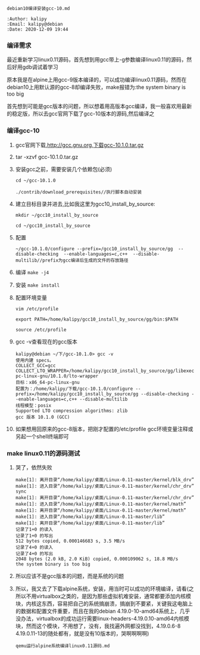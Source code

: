 ```
debian10编译安装gcc-10.md

:Author: kalipy
:Email: kalipy@debian
:Date: 2020-12-09 19:44

```

### 编译需求

最近重新学习linux0.11源码，首先想到用gcc带上-g参数编译linux0.11的源码，然后好用gdb调试着学习

原本我是在alpine上用gcc-9版本编译的，可以成功编译linux0.11源码，然而在debian10上用默认源的gcc-8却编译失败，make报错为:the system binary is too big

首先想到可能是gcc版本的问题，所以想着用高版本gcc编译，我一般喜欢用最新的稳定版，所以去gcc官网下载了gcc-10版本的源码,然后编译之

### 编译gcc-10

1. gcc官网下载,http://gcc.gnu.org,下载gcc-10.1.0.tar.gz

2. tar -xzvf gcc-10.1.0.tar.gz

3. 安装gcc之前，需要安装几个依赖包(必须)
    ```
    cd ~/gcc-10.1.0

    ./contrib/download_prerequisites//执行脚本自动安装
    ```
4. 建立目标目录并进去,比如我这里为gcc10_install_by_source:
    ```
    mkdir ~/gcc10_install_by_source

    cd ~/gcc10_install_by_source
    ```
5. 配置
    ```
    ~/gcc-10.1.0/configure --prefix=/gcc10_install_by_source/gg  --disable-checking  --enable-languages=c,c++  --disable-multilib//prefix为gcc编译后生成的文件的存放路径
    ```

6. 编译
    `make -j4`

7. 安装
    `make install`

8. 配置环境变量
    ```
    vim /etc/profile

    export PATH=/home/kalipy/gcc10_install_by_source/gg/bin:$PATH

    source /etc/profile
    ```

9. gcc -v查看现在的gcc版本
    ```
    kalipy@debian ~/下/gcc-10.1.0> gcc -v
    使用内建 specs。
    COLLECT_GCC=gcc
    COLLECT_LTO_WRAPPER=/home/kalipy/gcc10_install_by_source/gg/libexec/gcc/x86_64-pc-linux-gnu/10.1.0/lto-wrapper
    目标：x86_64-pc-linux-gnu
    配置为：/home/kalipy/下载/gcc-10.1.0/configure --prefix=/home/kalipy/gcc10_install_by_source/gg --disable-checking --enable-languages=c,c++ --disable-multilib
    线程模型：posix
    Supported LTO compression algorithms: zlib
    gcc 版本 10.1.0 (GCC)
    ```

10. 如果想用回原来的gcc-8版本，把刚才配置的/etc/profile gcc环境变量注释或另起一个shell终端即可

### make linux0.11的源码测试

1. 哭了，依然失败
    ```
    make[1]: 离开目录“/home/kalipy/桌面/Linux-0.11-master/kernel/blk_drv”
    make[1]: 进入目录“/home/kalipy/桌面/Linux-0.11-master/kernel/chr_drv”
    sync
    make[1]: 离开目录“/home/kalipy/桌面/Linux-0.11-master/kernel/chr_drv”
    make[1]: 进入目录“/home/kalipy/桌面/Linux-0.11-master/kernel/math”
    make[1]: 离开目录“/home/kalipy/桌面/Linux-0.11-master/kernel/math”
    make[1]: 进入目录“/home/kalipy/桌面/Linux-0.11-master/lib”
    make[1]: 离开目录“/home/kalipy/桌面/Linux-0.11-master/lib”
    记录了1+0 的读入
    记录了1+0 的写出
    512 bytes copied, 0.000146683 s, 3.5 MB/s
    记录了4+0 的读入
    记录了4+0 的写出
    2048 bytes (2.0 kB, 2.0 KiB) copied, 0.000109062 s, 18.8 MB/s
    the system binary is too big

    ```

2. 所以应该不是gcc版本的问题，而是系统的问题

3. 所以，我又去了下载alpine系统，安装，用当时可以成功的环境编译，请看(之所以不用virtualbox之类的，是因为那些虚拟机难安装，通常都要添加内核模块，内核这东西，容易把自己的系统搞崩溃，搞崩到不要紧，关键我这电脑上的数据和配置文件重要，而且在我的debian 4.19.0-10-amd64系统上，几乎没办法，virtualbox的成功运行需要linux-headers-4.19.0.10-amd64内核模块，然而这个模块，不用想了，没有，我找遍外网都没找到，4.19.0.6-8 4.19.0.11-13的随处都有，就是没有10版本的，哭啊啊啊啊)
    ```
    qemu运行alpine系统编译linux0.11源码.md
    ```

